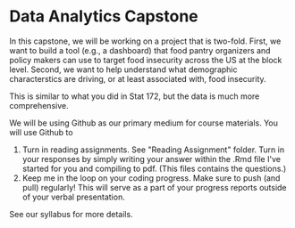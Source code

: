 # Data Analytics Capstone

In this capstone, we will be working on a project that is two-fold. First, we want to build a tool (e.g., a dashboard) that food pantry organizers and policy makers can use to target food insecurity across the US at the block level. Second, we want to help understand what demographic characterstics are driving, or at least associated with, food insecurity. 

This is similar to what you did in Stat 172, but the data is much more comprehensive. 

We will be using Github as our primary medium for course materials. You will use Github to
1. Turn in reading assignments. See "Reading Assignment" folder. 
Turn in your responses by simply writing your answer within the .Rmd file I've started for you and compiling to pdf. (This files contains the questions.)
2. Keep me in the loop on your coding progress. Make sure to push (and pull) regularly! This will serve as a part of your progress reports outside of your verbal presentation. 

See our syllabus for more details.
